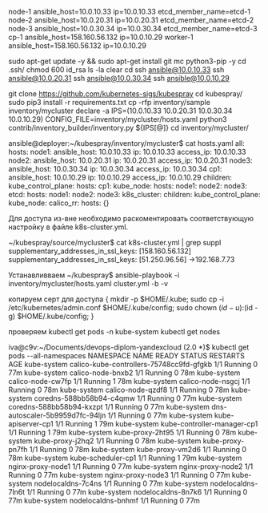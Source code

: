 node-1   ansible_host=10.0.10.33   ip=10.0.10.33   etcd_member_name=etcd-1
node-2   ansible_host=10.0.20.31   ip=10.0.20.31   etcd_member_name=etcd-2
node-3   ansible_host=10.0.30.34   ip=10.0.30.34   etcd_member_name=etcd-3
cp-1   ansible_host=158.160.56.132   ip=10.0.10.29
worker-1   ansible_host=158.160.56.132   ip=10.0.10.29


sudo apt-get update -y && sudo apt-get install git mc python3-pip -y
cd .ssh/
chmod 600 id_rsa
ls -la
clear
cd
ssh ansible@10.0.10.33
ssh ansible@10.0.20.31
ssh ansible@10.0.30.34
ssh ansible@10.0.10.29

git clone https://github.com/kubernetes-sigs/kubespray
cd kubespray/
sudo pip3 install -r requirements.txt
cp -rfp inventory/sample inventory/mycluster
declare -a IPS=(10.0.10.33 10.0.20.31 10.0.30.34 10.0.10.29)
CONFIG_FILE=inventory/mycluster/hosts.yaml python3 contrib/inventory_builder/inventory.py ${IPS[@]}
cd inventory/mycluster/

ansible@deployer:~/kubespray/inventory/mycluster$ cat hosts.yaml 
all:
  hosts:
    node1:
      ansible_host: 10.0.10.33
      ip: 10.0.10.33
      access_ip: 10.0.10.33
    node2:
      ansible_host: 10.0.20.31
      ip: 10.0.20.31
      access_ip: 10.0.20.31
    node3:
      ansible_host: 10.0.30.34
      ip: 10.0.30.34
      access_ip: 10.0.30.34
    cp1:
      ansible_host: 10.0.10.29
      ip: 10.0.10.29
      access_ip: 10.0.10.29
  children:
    kube_control_plane:
      hosts:
        cp1:
    kube_node:
      hosts:
        node1:
        node2:
        node3:
    etcd:
      hosts:
        node1:
        node2:
        node3:
    k8s_cluster:
      children:
        kube_control_plane:
        kube_node:
    calico_rr:
      hosts: {}

Для доступа из-вне необходимо раскоментировать соответствующую настройку в файле k8s-cluster.yml.

~/kubespray/source/mycluster$ cat k8s-cluster.yml | grep suppl
supplementary_addresses_in_ssl_keys: [158.160.56.132]
supplementary_addresses_in_ssl_keys: [51.250.96.56] ->192.168.7.73

Устанавливваем
~/kubespray$
ansible-playbook -i inventory/mycluster/hosts.yaml cluster.yml -b -v

копируем серт для доступа
{     mkdir -p $HOME/.kube;     sudo cp -i /etc/kubernetes/admin.conf $HOME/.kube/config;     sudo chown $(id -u):$(id -g) $HOME/.kube/config; }

проверяем
kubectl get pods -n kube-system
kubectl get nodes


iva@c9v:~/Documents/devops-diplom-yandexcloud  (2.0 *)$ kubectl get pods --all-namespaces
NAMESPACE     NAME                                       READY   STATUS    RESTARTS   AGE
kube-system   calico-kube-controllers-75748cc9fd-gfgkb   1/1     Running   0          77m
kube-system   calico-node-bnxb2                          1/1     Running   0          78m
kube-system   calico-node-cw7fp                          1/1     Running   1          78m
kube-system   calico-node-nsgcj                          1/1     Running   0          78m
kube-system   calico-node-qzdf8                          1/1     Running   0          78m
kube-system   coredns-588bb58b94-c4qmw                   1/1     Running   0          77m
kube-system   coredns-588bb58b94-kxzpt                   1/1     Running   0          77m
kube-system   dns-autoscaler-5b9959d7fc-94ljn            1/1     Running   0          77m
kube-system   kube-apiserver-cp1                         1/1     Running   1          79m
kube-system   kube-controller-manager-cp1                1/1     Running   1          79m
kube-system   kube-proxy-2ht95                           1/1     Running   0          78m
kube-system   kube-proxy-j2hq2                           1/1     Running   0          78m
kube-system   kube-proxy-pn7fh                           1/1     Running   0          78m
kube-system   kube-proxy-vm2d6                           1/1     Running   0          78m
kube-system   kube-scheduler-cp1                         1/1     Running   1          79m
kube-system   nginx-proxy-node1                          1/1     Running   0          77m
kube-system   nginx-proxy-node2                          1/1     Running   0          77m
kube-system   nginx-proxy-node3                          1/1     Running   0          77m
kube-system   nodelocaldns-7c4ns                         1/1     Running   0          77m
kube-system   nodelocaldns-7ln6t                         1/1     Running   0          77m
kube-system   nodelocaldns-8n7k6                         1/1     Running   0          77m
kube-system   nodelocaldns-bnhmf                         1/1     Running   0          77m
